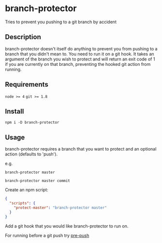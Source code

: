 # branch-protector
Tries to prevent you pushing to a git branch by accident

## Description
branch-protector doesn't itself do anything to prevent you from pushing to a branch that you didn't mean to. You need to run it on a git hook.
It takes an argument of the branch you wish to protect and will return an exit code of 1 if you are currently on that branch, preventing the hooked git action from running.

## Requirements 

`node >= 4`
`git >= 1.8`

## Install
`npm i -D branch-protector`

## Usage

branch-protector requires a branch that you want to protect and an optional action (defaults to 'push').

e.g.

`branch-protector master`

`branch-protector master commit`

Create an npm script:

```json
{
  "scripts": {
    "protect-master": "branch-protector master"
  }
}
```

Add a git hook that you would like branch-protector to run on.

For running before a git push try [pre-push](https://github.com/dflourusso/pre-push)
